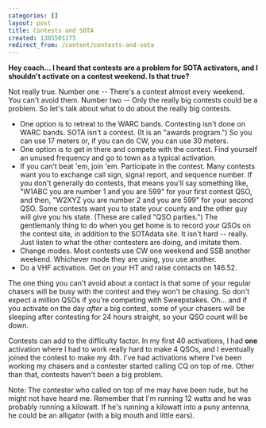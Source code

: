 ```yaml
---
categories: []
layout: post
title: Contests and SOTA
created: 1385501175
redirect_from: /content/contests-and-sota
---
```

**Hey coach... I heard that contests are a problem for SOTA activators, and I shouldn't activate on a contest weekend.  Is that true?**

Not really true.  Number one -- There's a contest almost every weekend.  You can't avoid them.  Number two -- Only the really big contests could be a problem.  So let's talk about what to do about the really big contests.

* One option is to retreat to the WARC bands.  Contesting isn't done on WARC bands.  SOTA isn't a contest.  (It is an "awards program.")  So you can use 17 meters or, if you can do CW, you can use 30 meters.
* One option is to get in there and compete with the contest.  Find yourself an unused frequency and go to town as a typical activation.
* If you can't beat 'em, join 'em.  Participate in the contest.  Many contests want you to exchange call sign, signal report, and sequence number.  If you don't generally do contests, that means you'll say something like, "W1ABC you are number 1 and you are 599" for your first contest QSO, and then, "W2XYZ you are number 2 and you are 599" for your second QSO.  Some contests want you to state your county and the other guy will give you his state.  (These are called "QSO parties.")  The gentlemanly thing to do when you get home is to record your QSOs on the contest site, in addition to the SOTAdata site.  It isn't hard -- really.  Just listen to what the other contesters are doing, and imitate them.
* Change modes.  Most contests use CW one weekend and SSB another weekend.  Whichever mode they are using, you use another.
* Do a VHF activation.  Get on your HT and raise contacts on 146.52.

The one thing you can't avoid about a contact is that some of your regular chasers will be busy with the contest and they won't be chasing.  So don't expect a million QSOs if you're competing with Sweepstakes.  Oh... and if you activate on the day *after* a big contest, some of your chasers will be sleeping after contesting for 24 hours straight, so your QSO count will be down.

Contests can add to the difficulty factor.  In my first 40 activations, I had **one** activation where I had to work really hard to make 4 QSOs, and I eventually joined the contest to make my 4th.  I've had activations where I've been working my chasers and a contester started calling CQ on top of me.  Other than that, contests haven't been a big problem.

Note: The contester who called on top of me may have been rude, but he might not have heard me.  Remember that I'm running 12 watts and he was probably running a kilowatt.  If he's running a kilowatt into a puny antenna, he could be an alligator (with a big mouth and little ears).

